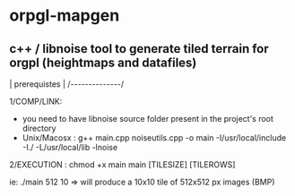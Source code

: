 orpgl-mapgen
============

c++ / libnoise tool to generate tiled terrain for orgpl (heightmaps and datafiles)
  --------------
 | prerequistes |
/--------------/

1/COMP/LINK:

- you need to have libnoise source folder present in the project's root directory
- Unix/Macosx : g++ main.cpp noiseutils.cpp -o main -I/usr/local/include -I./ -L/usr/local/lib -lnoise

2/EXECUTION :
chmod +x main
main [TILESIZE] [TILEROWS]

ie: ./main 512 10 
=> will produce a 10x10 tile of 512x512 px images (BMP)
